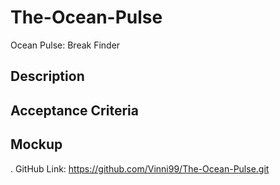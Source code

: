 # The-Ocean-Pulse
Ocean Pulse: Break Finder

## Description

## Acceptance Criteria



## Mockup

.
GitHub Link: <https://github.com/Vinni99/The-Ocean-Pulse.git>